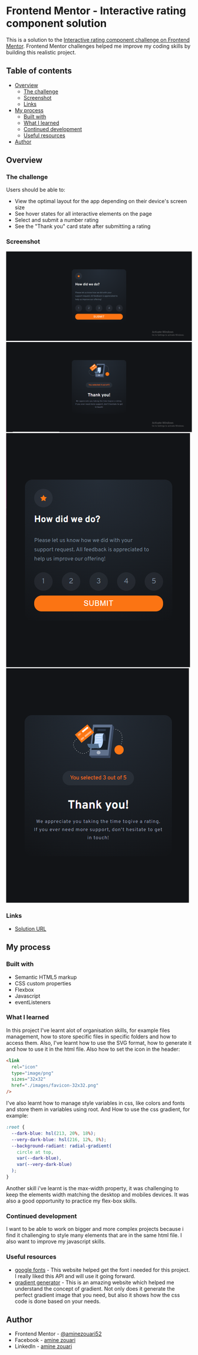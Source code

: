 # Frontend Mentor - Interactive rating component solution

This is a solution to the [Interactive rating component challenge on Frontend Mentor](https://www.frontendmentor.io/challenges/interactive-rating-component-koxpeBUmI).
Frontend Mentor challenges helped me improve my coding skills by building this realistic project.

## Table of contents

- [Overview](#overview)
  - [The challenge](#the-challenge)
  - [Screenshot](#screenshot)
  - [Links](#links)
- [My process](#my-process)
  - [Built with](#built-with)
  - [What I learned](#what-i-learned)
  - [Continued development](#continued-development)
  - [Useful resources](#useful-resources)
- [Author](#author)

## Overview

### The challenge

Users should be able to:

- View the optimal layout for the app depending on their device's screen size
- See hover states for all interactive elements on the page
- Select and submit a number rating
- See the "Thank you" card state after submitting a rating

### Screenshot

![](./screen-shots/Capture1.PNG)
![](./screen-shots/Capture2.PNG)
![](./screen-shots/Capture3.PNG)
![](./screen-shots/Capture4.PNG)

### Links

- [Solution URL](https://aminezouari52.github.io/Frontend-Mentor-Interactive-rating-component/)

## My process

### Built with

- Semantic HTML5 markup
- CSS custom properties
- Flexbox
- Javascript
- eventListeners

### What I learned

In this project I've learnt alot of organisation skills, for example files management, how to store specific files in specific folders and how to access them.
Also, I've learnt how to use the SVG format, how to generate it and how to use it in the html file. Also how to set the icon in the header:

```html
<link
  rel="icon"
  type="image/png"
  sizes="32x32"
  href="./images/favicon-32x32.png"
/>
```

I've also learnt how to manage style variables in css, like
colors and fonts and store them in variables using root. And How to use the css gradient, for example:

```css
:root {
  --dark-blue: hsl(213, 20%, 18%);
  --very-dark-blue: hsl(216, 12%, 8%);
  --background-radiant: radial-gradient(
    circle at top,
    var(--dark-blue),
    var(--very-dark-blue)
  );
}
```

Another skill i've learnt is the max-width property, it was challenging to keep the elements width matching the desktop and mobiles devices.
It was also a good opportunity to practice my flex-box skills.

### Continued development

I want to be able to work on bigger and more complex projects because i find it challenging to style many elements that are in the same html file.
I also want to improve my javascript skills.

### Useful resources

- [google fonts](https://fonts.google.com/) - This website helped get the font i needed for this project. I really liked this API and will use it going forward.
- [gradient generator](https://cssgradient.io/) - This is an amazing website which helped me understand the concept of gradient. Not only does it generate the perfect gradient image that you need, but also it shows how the css code is done based on your needs.

## Author

- Frontend Mentor - [@aminezouari52](https://www.frontendmentor.io/profile/aminezouari52)
- Facebook - [amine zouari](https://www.facebook.com/amine.zouari.355/)
- LinkedIn - [amine zouari](www.linkedin.com/in/amine-zouari-724790223)

